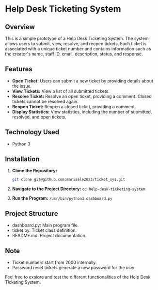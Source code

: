 # Help Desk Ticketing System

## Overview

This is a simple prototype of a Help Desk Ticketing System. The system allows users to submit, view, resolve, and reopen tickets. Each ticket is associated with a unique ticket number and contains information such as the creator's name, staff ID, email, description, status, and response.

## Features

- **Open Ticket:** Users can submit a new ticket by providing details about the issue.
- **View Tickets:** View a list of all submitted tickets.
- **Resolve Ticket:** Resolve an open ticket, providing a comment. Closed tickets cannot be resolved again.
- **Reopen Ticket:** Reopen a closed ticket, providing a comment.
- **Display Statistics:** View statistics, including the number of submitted, resolved, and open tickets.

## Technology Used

- Python 3

## Installation

1. **Clone the Repository:**
   ```bash
   git clone git@github.com:mariaale2023/ticket_sys.git
   ```
2. **Navigate to the Project Directory:**
   `cd help-desk-ticketing-system`

3. **Run the Program:**
   `/usr/bin/python3 dashboard.py`

## Project Structure

- dashboard.py: Main program file.
- ticket.py: Ticket class definition.
- README.md: Project documentation.

## Note

- Ticket numbers start from 2000 internally.
- Password reset tickets generate a new password for the user.

Feel free to explore and test the different functionalities of the Help Desk Ticketing System.
